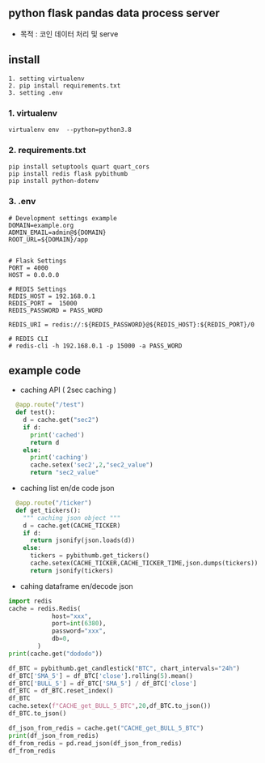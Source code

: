 ## python flask pandas data process server

- 목적 : 코인 데이터 처리 및 serve

## install

```
1. setting virtualenv
2. pip install requirements.txt
3. setting .env
```

### 1. virtualenv

```
virtualenv env  --python=python3.8
```

### 2. requirements.txt

```
pip install setuptools quart quart_cors
pip install redis flask pybithumb
pip install python-dotenv
```

### 3. .env

```
# Development settings example
DOMAIN=example.org
ADMIN_EMAIL=admin@${DOMAIN}
ROOT_URL=${DOMAIN}/app


# Flask Settings
PORT = 4000
HOST = 0.0.0.0

# REDIS Settings
REDIS_HOST = 192.168.0.1
REDIS_PORT =  15000
REDIS_PASSWORD = PASS_WORD

REDIS_URI = redis://:${REDIS_PASSWORD}@${REDIS_HOST}:${REDIS_PORT}/0

# REDIS CLI 
# redis-cli -h 192.168.0.1 -p 15000 -a PASS_WORD
```

## example code

- caching API ( 2sec caching )

```python
  @app.route("/test")
  def test():
    d = cache.get("sec2")
    if d:
      print('cached')
      return d
    else:
      print('caching')
      cache.setex('sec2',2,"sec2_value")
      return "sec2_value"
```

- caching list en/de code json

```python
  @app.route("/ticker")
  def get_tickers():
    """ caching json object """
    d = cache.get(CACHE_TICKER)
    if d:
      return jsonify(json.loads(d))
    else:
      tickers = pybithumb.get_tickers()
      cache.setex(CACHE_TICKER,CACHE_TICKER_TIME,json.dumps(tickers))
      return jsonify(tickers)
```

- cahing dataframe en/decode json

```python
import redis
cache = redis.Redis(
            host="xxx",
            port=int(6380),
            password="xxx",
            db=0,
        )
print(cache.get("dododo"))

df_BTC = pybithumb.get_candlestick("BTC", chart_intervals="24h")
df_BTC['SMA_5'] = df_BTC['close'].rolling(5).mean()
df_BTC['BULL_5'] = df_BTC['SMA_5'] / df_BTC['close']
df_BTC = df_BTC.reset_index()
df_BTC
cache.setex(f"CACHE_get_BULL_5_BTC",20,df_BTC.to_json())
df_BTC.to_json()

df_json_from_redis = cache.get("CACHE_get_BULL_5_BTC")
print(df_json_from_redis)
df_from_redis = pd.read_json(df_json_from_redis)
df_from_redis
```
